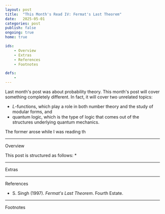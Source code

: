 ```yaml
---
layout: post
title:  "This Month's Read IV: Fermat's Last Theorem"
date:   2025-05-01
categories: post
publish: false
ongoing: true
home: true

ids:
    - Overview
    - Extras
    - References
    - Footnotes

defs:
    - 
---
```


Last month's post was about probability theory. This month's post will cover something completely different. In fact, it will cover two unrelated topics:
* $L$-functions, which play a role in both number theory and the study of modular forms, and
* quantum logic, which is the type of logic that comes out of the structures underlying quantum mechanics.

The former arose while I was reading th

<hr id = "Overview">
<div class = "nav-block"><div class = "side">Overview</div></div>

This post is structured as follows:
* 



<hr id = "Extras">
<div class = "nav-block"><div class = "side">Extras</div></div>



<hr id = "References">
<div class = "nav-block"><div class = "side">References</div></div>

* S. Singh (1997). <i>Fermat's Last Theorem</i>. Fourth Estate. 

<hr id = "Footnotes">
<div class = "nav-block"><div class = "side">Footnotes</div></div>